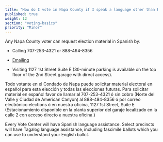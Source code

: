 ```yaml
---
title: "How do I vote in Napa County if I speak a language other than English?"
published: true
weight: 12
section: "voting-basics"
priority: "Minor"
--- 
```


Any Napa County voter can request election material in Spanish by:  

- Calling 707-253-4321 or 888-494-8356  

- [Emailing](mailto:elections@countyofnapa.org)   

- Visiting 1127 1st Street Suite E (30-minute parking is available on the top floor of the 2nd Street garage with direct access).

Todo votante en el Condado de Napa puede solicitar material electoral en español para esta elección y todas las elecciones futuras. Para solicitar material en español favor de llamar al 707-253-4321 ó sin cobro (Norte del Valle y Ciudad de American Canyon) al 888-494-8356 ó por correo electrónico elections ó en nuestra oficina, 1127 1st Street, Suite E (Estacionamiento disponible en la planta superior del garaje localizado en la calle 2 con acceso directo a nuestra oficina.)

Every Vote Center will have Spanish language assistance. Select precincts will have Tagalog language assistance, including fascimile ballots which you can use to understand your English ballot. 
